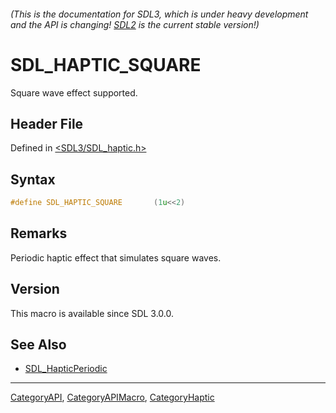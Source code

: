 ###### (This is the documentation for SDL3, which is under heavy development and the API is changing! [SDL2](https://wiki.libsdl.org/SDL2/) is the current stable version!)
# SDL_HAPTIC_SQUARE

Square wave effect supported.

## Header File

Defined in [<SDL3/SDL_haptic.h>](https://github.com/libsdl-org/SDL/blob/main/include/SDL3/SDL_haptic.h)

## Syntax

```c
#define SDL_HAPTIC_SQUARE       (1u<<2)
```

## Remarks

Periodic haptic effect that simulates square waves.

## Version

This macro is available since SDL 3.0.0.

## See Also

- [SDL_HapticPeriodic](SDL_HapticPeriodic)

----
[CategoryAPI](CategoryAPI), [CategoryAPIMacro](CategoryAPIMacro), [CategoryHaptic](CategoryHaptic)

